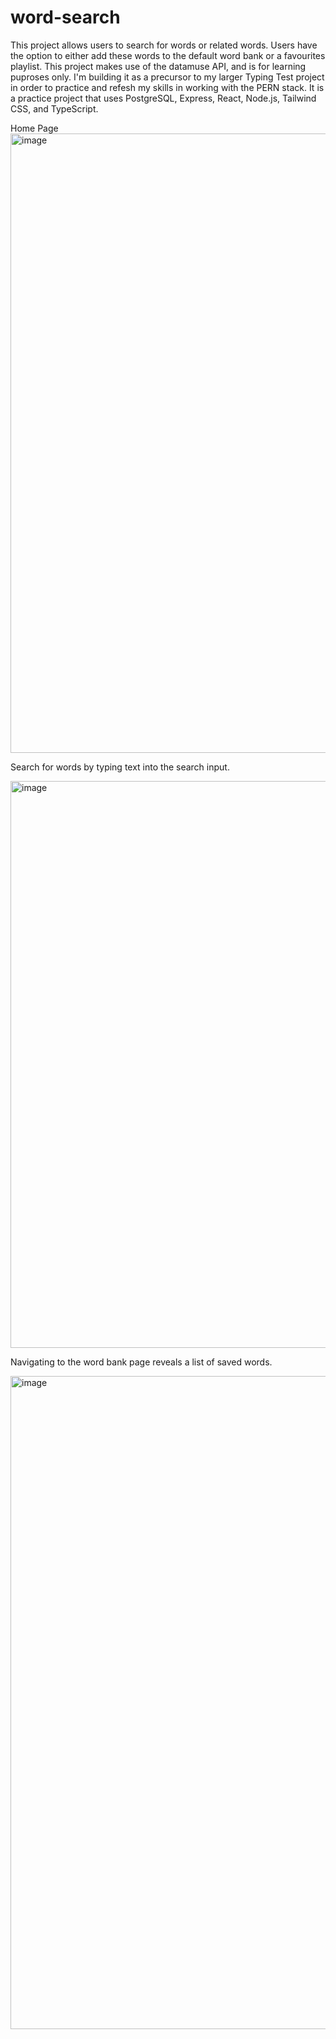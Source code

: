 # word-search
This project allows users to search for words or related words. Users have the option to either add these words to the default word bank or a favourites playlist. This project makes use of the datamuse API, and is for learning puproses only. I'm building it as a precursor to my larger Typing Test project in order to practice and refesh my skills in working with the PERN stack. It is a practice project that uses PostgreSQL, Express, React, Node.js, Tailwind CSS, and TypeScript.

Home Page
<img width="991" alt="image" src="https://github.com/suhas-sunder/word-tracker/assets/77464593/cd1bd390-72a8-4012-a191-d8578efb4fe3">

Search for words by typing text into the search input.

<img width="907" alt="image" src="https://github.com/suhas-sunder/word-tracker/assets/77464593/a34b9ab0-9f49-4322-8689-3ebac0c2b312">

Navigating to the word bank page reveals a list of saved words.

<img width="1045" alt="image" src="https://github.com/suhas-sunder/word-tracker/assets/77464593/2fdbeafb-71fa-4d06-831d-036efaddc51d">





